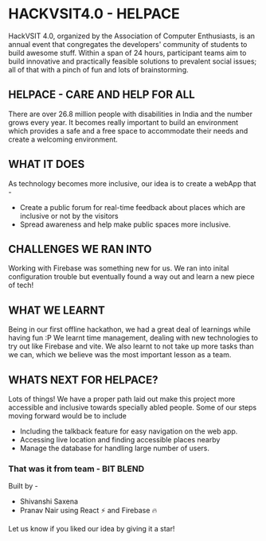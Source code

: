 # HACKVSIT4.0 - HELPACE
HackVSIT 4.0, organized by the Association of Computer Enthusiasts, is an annual event that congregates the developers' community of students to build awesome stuff. Within a span of 24 hours, participant teams aim to build innovative and practically feasible solutions to prevalent social issues; all of that with a pinch of fun and lots of brainstorming.

## HELPACE - CARE AND HELP FOR ALL
There are over 26.8 million people with disabilities in India and the number grows every
year. It becomes really important to build an environment which provides a safe and a
free space to accommodate their needs and create a welcoming environment.

## WHAT IT DOES
As technology becomes more inclusive, our idea is to create a webApp that -
* Create a public forum for real-time feedback about places which
are inclusive or not by the visitors
* Spread awareness and help make public spaces more inclusive.

## CHALLENGES WE RAN INTO 
Working with Firebase was something new for us. We ran into inital configuration trouble but eventually found a way out and learn a new piece of tech!

## WHAT WE LEARNT
Being in our first offline hackathon, we had a great deal of learnings while having fun :P We learnt time management, dealing with new technologies to try out like Firebase and vite. We also learnt to not take up more tasks than we can, which we believe was the most important lesson as a team.

## WHATS NEXT FOR HELPACE?
Lots of things!
We have a proper path laid out make this project more accessible and inclusive towards specially abled people.
Some of our steps moving forward would be to include
 * Including the talkback feature for easy navigation on the web app.
 * Accessing live location and finding accessible places nearby
 * Manage the database for handling large number of users.

### That was it from team - BIT BLEND 
Built by -
* Shivanshi Saxena
* Pranav Nair
using React ⚡ and Firebase 🔥

Let us know if you liked our idea by giving it a star!
